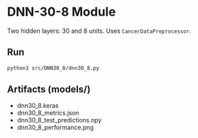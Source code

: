 # DNN-30-8 Module

Two hidden layers: 30 and 8 units. Uses `CancerDataPreprocessor`.

## Run
```bash
python3 src/DNN30_8/dnn30_8.py
```

## Artifacts (models/)
- dnn30_8.keras
- dnn30_8_metrics.json
- dnn30_8_test_predictions.npy
- dnn30_8_performance.png
